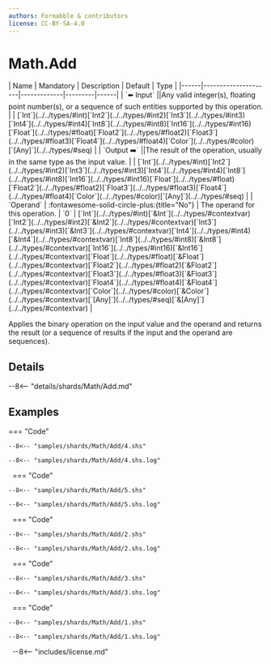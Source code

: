 ```yaml
---
authors: Formabble & contributors
license: CC-BY-SA-4.0
---
```



# Math.Add

<div class="sh-parameters" markdown="1">
| Name | Mandatory | Description | Default | Type |
|------|---------------------|-------------|---------|------|
| `⬅️ Input` ||Any valid integer(s), floating point number(s), or a sequence of such entities supported by this operation. | | [`Int`](../../types/#int)[`Int2`](../../types/#int2)[`Int3`](../../types/#int3)[`Int4`](../../types/#int4)[`Int8`](../../types/#int8)[`Int16`](../../types/#int16)[`Float`](../../types/#float)[`Float2`](../../types/#float2)[`Float3`](../../types/#float3)[`Float4`](../../types/#float4)[`Color`](../../types/#color)[`[Any]`](../../types/#seq) |
| `Output ➡️` ||The result of the operation, usually in the same type as the input value. | | [`Int`](../../types/#int)[`Int2`](../../types/#int2)[`Int3`](../../types/#int3)[`Int4`](../../types/#int4)[`Int8`](../../types/#int8)[`Int16`](../../types/#int16)[`Float`](../../types/#float)[`Float2`](../../types/#float2)[`Float3`](../../types/#float3)[`Float4`](../../types/#float4)[`Color`](../../types/#color)[`[Any]`](../../types/#seq) |
| `Operand` | :fontawesome-solid-circle-plus:{title="No"}  | The operand for this operation. | `0` | [`Int`](../../types/#int)[`&Int`](../../types/#contextvar)[`Int2`](../../types/#int2)[`&Int2`](../../types/#contextvar)[`Int3`](../../types/#int3)[`&Int3`](../../types/#contextvar)[`Int4`](../../types/#int4)[`&Int4`](../../types/#contextvar)[`Int8`](../../types/#int8)[`&Int8`](../../types/#contextvar)[`Int16`](../../types/#int16)[`&Int16`](../../types/#contextvar)[`Float`](../../types/#float)[`&Float`](../../types/#contextvar)[`Float2`](../../types/#float2)[`&Float2`](../../types/#contextvar)[`Float3`](../../types/#float3)[`&Float3`](../../types/#contextvar)[`Float4`](../../types/#float4)[`&Float4`](../../types/#contextvar)[`Color`](../../types/#color)[`&Color`](../../types/#contextvar)[`[Any]`](../../types/#seq)[`&[Any]`](../../types/#contextvar) |

</div>

Applies the binary operation on the input value and the operand and returns the result (or a sequence of results if the input and the operand are sequences).

## Details

--8<-- "details/shards/Math/Add.md"


## Examples

=== "Code"

  ```x86asm linenums="1"
  --8<-- "samples/shards/Math/Add/4.shs"
  ```

  ```
  --8<-- "samples/shards/Math/Add/4.shs.log"
  ```
&nbsp;
=== "Code"

  ```x86asm linenums="1"
  --8<-- "samples/shards/Math/Add/5.shs"
  ```

  ```
  --8<-- "samples/shards/Math/Add/5.shs.log"
  ```
&nbsp;
=== "Code"

  ```x86asm linenums="1"
  --8<-- "samples/shards/Math/Add/2.shs"
  ```

  ```
  --8<-- "samples/shards/Math/Add/2.shs.log"
  ```
&nbsp;
=== "Code"

  ```x86asm linenums="1"
  --8<-- "samples/shards/Math/Add/3.shs"
  ```

  ```
  --8<-- "samples/shards/Math/Add/3.shs.log"
  ```
&nbsp;
=== "Code"

  ```x86asm linenums="1"
  --8<-- "samples/shards/Math/Add/1.shs"
  ```

  ```
  --8<-- "samples/shards/Math/Add/1.shs.log"
  ```
&nbsp;
--8<-- "includes/license.md"


